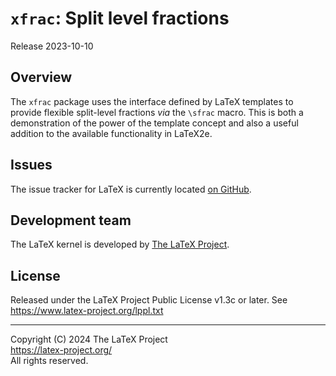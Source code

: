 # `xfrac`: Split level fractions

Release 2023-10-10

## Overview

The `xfrac` package uses the interface defined by LaTeX templates to provide
flexible split-level fractions _via_ the `\sfrac` macro. This is both a
demonstration of the power of the template concept and also a useful addition
to the available functionality in LaTeX2e.

## Issues

The issue tracker for LaTeX is currently located
[on GitHub](https://github.com/latex3/xfrac/issues).

## Development team

The LaTeX kernel is developed by [The LaTeX Project](https://latex-project.org).

## License

Released under the LaTeX Project Public License v1.3c or later. See https://www.latex-project.org/lppl.txt

-----

<p>Copyright (C) 2024 The LaTeX Project <br />
<a href="https://latex-project.org/">https://latex-project.org/</a> <br />
All rights reserved.</p>
